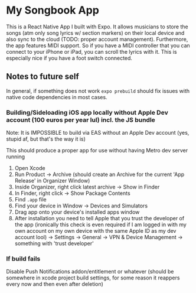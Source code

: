 # My Songbook App
This is a React Native App I built with Expo. It allows musicians to store the songs (atm only song lyrics w/ section markers) on their local device and also sync to the cloud (TODO: proper account management). Furthermore, the app features MIDI support. So if you have a MIDI controller that you can connect to your iPhone or iPad, you can scroll the lyrics with it. This is especially nice if you have a foot switch connected.

## Notes to future self

In general, if something does not work `expo prebuild` should fix issues with native code dependencies in most cases.

### Building/Sideloading iOS app locally without Apple Dev account (100 euros per year lul) incl. the JS bundle

Note: It is IMPOSSIBLE to build via EAS without an Apple Dev account (yes, stupid af, but that's the way it is)

This should produce a proper app for use without having Metro dev server running

1. Open Xcode
2. Run Product -> Archive (should create an Archive for the current 'App Release' in Organizer Window)
3. Inside Organizer, right click latest archive -> Show in Finder
4. In Finder, right click -> Show Package Contents
5. Find `.app` file
6. Find your device in Window -> Devices and Simulators
7. Drag app onto your device's installed apps window
8. After installation you need to tell Apple that you trust the developer of the app (ironically this check is even required if I am logged in with my own account on my own device with the same Apple ID as my dev account lool) -> Settings -> General -> VPN & Device Management -> something with 'trust developer'

### If build fails

Disable Push Notifications addon/entitlement or whatever (should be somewhere in xcode project build settings, for some reason it reappers every now and then even after deletion)
